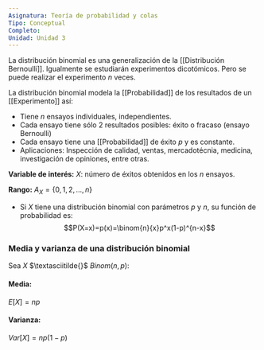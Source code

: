 ```yaml
---
Asignatura: Teoría de probabilidad y colas
Tipo: Conceptual
Completo: 
Unidad: Unidad 3
---
```

La distribución binomial es una generalización de la [[Distribución Bernoulli]]. Igualmente se estudiarán experimentos dicotómicos. Pero se puede realizar el experimento $n$ veces.

La distribución binomial modela la [[Probabilidad]] de los resultados de un [[Experimento]] así:

- Tiene $n$ ensayos individuales, independientes.
- Cada ensayo tiene sólo 2 resultados posibles: éxito o fracaso (ensayo Bernoulli)
- Cada ensayo tiene una [[Probabilidad]] de éxito $p$ y es constante. 
- Aplicaciones: Inspección de calidad, ventas, mercadotécnia, medicina, investigación de opiniones, entre otras. 

**Variable de interés:**
$X$: número de éxitos obtenidos en los $n$ ensayos. 

**Rango:**
$A_X=\{0,1,2,...,n\}$

- Si $X$ tiene una distribución binomial con parámetros $p$ y $n$, su función de probabilidad es:
$$P(X=x)=p(x)=\binom{n}{x}p^x(1-p)^{n-x}$$

### Media y varianza de una distribución binomial

Sea $X$ $\textasciitilde{}$ $Binom(n,p):$

#### Media:
$E[X]=np$

#### Varianza:
$Var[X]=np(1-p)$
 


